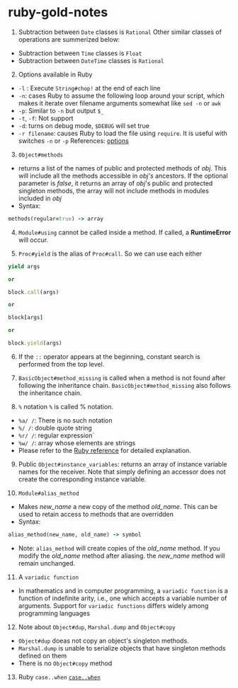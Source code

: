 # ruby-gold-notes

1. Subtraction between `Date` classes is `Rational`
Other similar classes of operations are summerized below:
- Subtraction between `Time` classes is `Float`
- Subtraction between `DateTime` classes is `Rational`

2. Options available in Ruby
- `-l` : Execute `String#chop!` at the end of each line
- `-n`: cases Ruby to assume the following loop around your script, which makes it iterate over filename arguments somewhat like `sed -n` or `awk`
- `-p`: Similar to `-n` but output `$_`
- `-t`, `-f`: Not support
- `-d`: turns on debug mode, `$DEBUG` will set true
- `-r filename`: causes Ruby to load the file using `require`. It is useful with switches `-n` or `-p`
References: [options](https://ruby-doc.org/docs/ruby-doc-bundle/Manual/man-1.4/options.html)

3. `Object#methods`
- returns a list of the names of public and protected methods of *obj*. This will include all the methods accessible in *obj's* ancestors. If the optional parameter is *false*, it returns an array of *obj*'s public and protected singleton methods, the array will not include methods in modules included in *obj*
- Syntax: 
```ruby
methods(regular=true) -> array
```

4. `Module#using` cannot be called inside a method. If called, a **RuntimeError** will occur.

5. `Proc#yield` is the alias of `Proc#call`. So we can use each either
```ruby
yield args

or

block.call(args)

or

block[args]

or

block.yield(args)
```
6. If the `::` operator appears at the beginning, constant search is performed from the top level.

7. `BasicObject#method_missing` is called when a method is not found after following the inheritance chain. `BasicObject#method_missing` also follows the inheritance chain.

8. `%` notation
`%` is called % notation.
- `%a/ /`: There is no such notation
- `%/ /`: double quote string
- `%r/ /`: regular expression` 
- `%w/ /`: array whose elements are strings 
- Please refer to the [Ruby reference](https://docs.ruby-lang.org/ja/2.1.0/doc/spec=2fliteral.html#percent) for detailed explanation.

9. Public `Object#instance_variables`: returns an array of instance variable names for the receiver. Note that simply defining an accessor does not create the corresponding instance variable.

10. `Module#alias_method`
- Makes *new_name* a new copy of the method *old_name*. This can be used to retain access to methods that are overridden
- Syntax:
```ruby
alias_method(new_name, old_name) -> symbol
```
- Note: `alias_method` will create copies of the *old_name* method. If you modify the *old_name* method after aliasing. the *new_name* method will remain unchanged.

11. A `variadic function`
- In mathematics and in computer programming, a `variadic function` is a function of indefinite arity, i.e., one which accepts a variable number of arguments. Support for `variadic functions` differs widely among programming languages

12. Note about `Object#dup`, `Marshal.dump` and `Object#copy`
- `Object#dup` doeas not copy an object's singleton methods.
- `Marshal.dump` is unable to serialize objects that have singleton methods defined on them
- There is no `Object#copy` method

13. Ruby `case..when`
[`case..when`](https://www.rubyguides.com/2015/10/ruby-case/)
